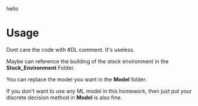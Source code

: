 hello

# Usage

Dont care the code with #DL comment. It's useless.

Maybe can reference the building of the stock environment in the **Stock_Environment** Folder.

You can replace the model you want in the **Model** folder.

If you don't want to use any ML model in this homework, then just put your discrete decision method in **Model** is also fine. 